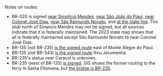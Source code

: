 Notes on routes:
* BR-020 is signed [near Simplício Mendes](https://www.google.com/maps/@-7.8747848,-41.9133934,3a,19y,58.16h,86.24t/data=!3m6!1e1!3m4!1skrRLC7wM34rxMjL5vfC24g!2e0!7i16384!8i8192?entry=ttu), [near São João do Piauí](https://www.google.com/maps/@-8.3715139,-42.2410493,3a,15y,61.1h,83.03t/data=!3m6!1e1!3m4!1smXzwfuozUCRovA2a_Liiwg!2e0!7i16384!8i8192?entry=ttu), [near Colonel José Dias](https://www.google.com/maps/@-8.8299113,-42.481243,3a,42.3y,254.6h,89.3t/data=!3m6!1e1!3m4!1sRkeN4S-mKlFR1UPdmqc_-Q!2e0!7i16384!8i8192?entry=ttu), [near São Raimundo Nonato](https://www.google.com/maps/@-8.9969605,-42.6822242,3a,15.6y,213.34h,86.7t/data=!3m6!1e1!3m4!1svJ7TkheTSTfWcJeJXY5C1g!2e0!7i16384!8i8192?entry=ttu), and [at the state line](https://www.google.com/maps/@-9.431364,-42.9604646,3a,27.1y,68.3h,88.33t/data=!3m6!1e1!3m4!1s5s6wDEOju0Z_bRJdlN70cQ!2e0!7i16384!8i8192?entry=ttu). The stub north of Simpicio Mendes may not be signed, but all sources indicate that it is federally maintained. The 2023 state map shows that all is federally maintained except São Raimundo Nonato to near Coronel José Dias.
* BR-135 (not BR-235) [is the signed route](https://www.google.com/maps/@-9.4659598,-44.6442715,3a,15y,104.29h,81.99t/data=!3m6!1e1!3m4!1srV7J6YX78wG1WS9qqAysQg!2e0!7i16384!8i8192?entry=ttu) east of Monte Alegre do Piauí.
* BR-135 (not BR-343) [is the signed route](https://www.google.com/maps/@-7.086629,-43.5035547,3a,15y,259.37h,86.41t/data=!3m6!1e1!3m4!1shUu4KLk-oXrKIHBfVoRCpw!2e0!7i16384!8i8192?entry=ttu) thru Jerumenha.
* BR-235's status near Caracol is unknown.
* BR-235 (west of BR-135) [is signed](https://www.google.com/maps/@-9.1240223,-45.9205127,3a,75y,84.75h,105.28t/data=!3m6!1e1!3m4!1sUK2yLeawpoQMN5_mMKtOEQ!2e0!7i16384!8i8192?entry=ttu). GIS shows the former routing to the ferry in Santa Filomena, but [the bridge is BR-235](https://www.gov.br/planalto/pt-br/acompanhe-o-planalto/noticias/2021/05/inaugurada-ponte-que-beneficiara-o-agronegocio-de-estados-do-nordeste).
